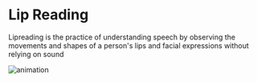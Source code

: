 
# Lip Reading

Lipreading is the practice of understanding speech by observing the movements and shapes of a person's lips and facial expressions without relying on sound



![animation](https://github.com/Guravjayesh/LIP-READING/assets/88273868/5a674b93-0069-423a-b814-752b9389b451)


